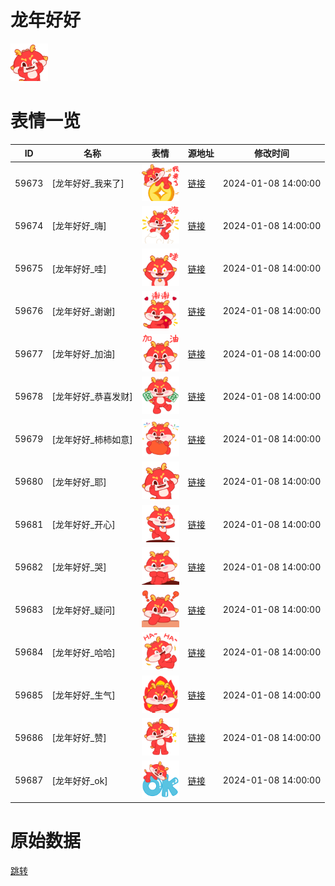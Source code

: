 # 龙年好好

<img src="./cover.png" height="60" alt="cover" />

# 表情一览

|ID|名称|表情|源地址|修改时间|
|----|----|----|----|----|
|59673|[龙年好好_我来了]|<img src="./pic/059673_%5B龙年好好_我来了%5D.png" height="60" alt="我来了"/>|[链接](https://i0.hdslb.com/bfs/garb/8e8586330228938e88b83165a411079c2ee4d73d.png)|2024-01-08 14:00:00|
|59674|[龙年好好_嗨]|<img src="./pic/059674_%5B龙年好好_嗨%5D.png" height="60" alt="嗨"/>|[链接](https://i0.hdslb.com/bfs/garb/d04414b4c3a565c051d95c84ac8dc69a71441f60.png)|2024-01-08 14:00:00|
|59675|[龙年好好_哇]|<img src="./pic/059675_%5B龙年好好_哇%5D.png" height="60" alt="哇"/>|[链接](https://i0.hdslb.com/bfs/garb/e6a255fa36085a28808fc54ed09458bef7daba14.png)|2024-01-08 14:00:00|
|59676|[龙年好好_谢谢]|<img src="./pic/059676_%5B龙年好好_谢谢%5D.png" height="60" alt="谢谢"/>|[链接](https://i0.hdslb.com/bfs/garb/ea2f843a33a39b1e5f1a90fb7c1371afc60e9756.png)|2024-01-08 14:00:00|
|59677|[龙年好好_加油]|<img src="./pic/059677_%5B龙年好好_加油%5D.png" height="60" alt="加油"/>|[链接](https://i0.hdslb.com/bfs/garb/a6ba9b7adcab926ce29cdfb45f081aa4697d2676.png)|2024-01-08 14:00:00|
|59678|[龙年好好_恭喜发财]|<img src="./pic/059678_%5B龙年好好_恭喜发财%5D.png" height="60" alt="恭喜发财"/>|[链接](https://i0.hdslb.com/bfs/garb/2bd124d16b6807c022cee1de25b0ca55796ad5ad.png)|2024-01-08 14:00:00|
|59679|[龙年好好_柿柿如意]|<img src="./pic/059679_%5B龙年好好_柿柿如意%5D.png" height="60" alt="柿柿如意"/>|[链接](https://i0.hdslb.com/bfs/garb/4a98b6f6932a7caffe77c560bc40aa9e10fdb36f.png)|2024-01-08 14:00:00|
|59680|[龙年好好_耶]|<img src="./pic/059680_%5B龙年好好_耶%5D.png" height="60" alt="耶"/>|[链接](https://i0.hdslb.com/bfs/garb/da58a32a8d35fe6e1af389471e962625b1eea4fc.png)|2024-01-08 14:00:00|
|59681|[龙年好好_开心]|<img src="./pic/059681_%5B龙年好好_开心%5D.png" height="60" alt="开心"/>|[链接](https://i0.hdslb.com/bfs/garb/731e1a4fefbdba18675818311b33d683b51946e0.png)|2024-01-08 14:00:00|
|59682|[龙年好好_哭]|<img src="./pic/059682_%5B龙年好好_哭%5D.png" height="60" alt="哭"/>|[链接](https://i0.hdslb.com/bfs/garb/3260da8f10dba0ff70fc830c5b8315f4823ea0f3.png)|2024-01-08 14:00:00|
|59683|[龙年好好_疑问]|<img src="./pic/059683_%5B龙年好好_疑问%5D.png" height="60" alt="疑问"/>|[链接](https://i0.hdslb.com/bfs/garb/9f5d2ab572d82aba9d34f2890758fcd0d6d2d51e.png)|2024-01-08 14:00:00|
|59684|[龙年好好_哈哈]|<img src="./pic/059684_%5B龙年好好_哈哈%5D.png" height="60" alt="哈哈"/>|[链接](https://i0.hdslb.com/bfs/garb/cdf58d9d37e9ed14a6f64437924cfa641e9b15b2.png)|2024-01-08 14:00:00|
|59685|[龙年好好_生气]|<img src="./pic/059685_%5B龙年好好_生气%5D.png" height="60" alt="生气"/>|[链接](https://i0.hdslb.com/bfs/garb/6ca9be2d2700320c7beb459fc7f0fe88ed9b71b0.png)|2024-01-08 14:00:00|
|59686|[龙年好好_赞]|<img src="./pic/059686_%5B龙年好好_赞%5D.png" height="60" alt="赞"/>|[链接](https://i0.hdslb.com/bfs/garb/8bc4aaa260b4cd6685b3fb557f2a7d25c84520be.png)|2024-01-08 14:00:00|
|59687|[龙年好好_ok]|<img src="./pic/059687_%5B龙年好好_ok%5D.png" height="60" alt="ok"/>|[链接](https://i0.hdslb.com/bfs/garb/ac025cbdf8cdd887cb7b090e7821f54df86f2321.png)|2024-01-08 14:00:00|

# 原始数据

[跳转](./raw.json)

